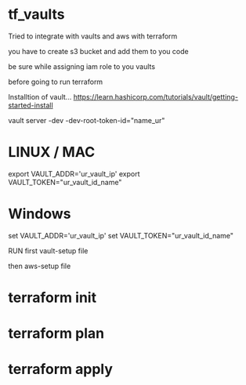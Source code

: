 # tf_vaults
Tried to integrate with vaults and aws with terraform


you have to create s3 bucket and add them to you code


be sure while assigning iam role to you vaults

before going to run terraform

Installtion of vault...
   https://learn.hashicorp.com/tutorials/vault/getting-started-install

vault server -dev -dev-root-token-id="name_ur"

# LINUX / MAC
export VAULT_ADDR='ur_vault_ip'
export VAULT_TOKEN="ur_vault_id_name"

# Windows
 set VAULT_ADDR='ur_vault_ip'
 set VAULT_TOKEN="ur_vault_id_name"

RUN first vault-setup file

then aws-setup file


# terraform init

# terraform plan

# terraform apply
